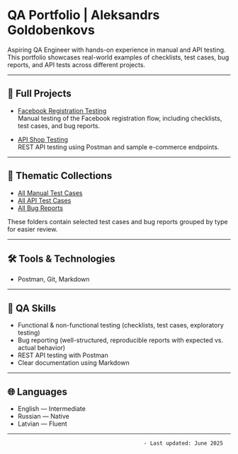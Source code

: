 # QA Portfolio | Aleksandrs Goldobenkovs

Aspiring QA Engineer with hands-on experience in manual and API testing.  
This portfolio showcases real-world examples of checklists, test cases, bug reports, and API tests across different projects.

---

## 🔹 Full Projects

- [Facebook Registration Testing](./projects/facebook/manual/registration)  
  Manual testing of the Facebook registration flow, including checklists, test cases, and bug reports.

- [API Shop Testing](./api_shop_project)  
  REST API testing using Postman and sample e-commerce endpoints.

---

## 📁 Thematic Collections

- [All Manual Test Cases](./all_manual_tests)  
- [All API Test Cases](./all_api_tests)  
- [All Bug Reports](./all_bug_reports)

These folders contain selected test cases and bug reports grouped by type for easier review.


---

## 🛠 Tools & Technologies

- Postman, Git, Markdown  


---

## 🧠 QA Skills

- Functional & non-functional testing (checklists, test cases, exploratory testing)  
- Bug reporting (well-structured, reproducible reports with expected vs. actual behavior)  
- REST API testing with Postman  
- Clear documentation using Markdown  

---

## 🌐 Languages

- English — Intermediate  
- Russian — Native  
- Latvian — Fluent

---

                                               - Last updated: June 2025  


